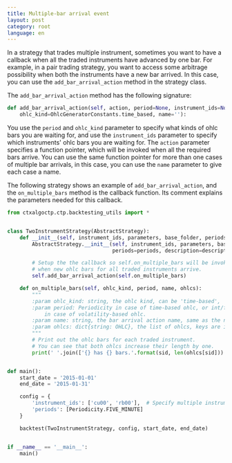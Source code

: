 ```yaml
---
title: Multiple-bar arrival event
layout: post
category: root
language: en
---
```


In a strategy that trades multiple instrument, sometimes you want to have a callback when all the traded instruments
have advanced by one bar. For example, in a pair trading strategy, you want to access some arbitrage possibility when
both the instruments have a new bar arrived. In this case, you can use the `add_bar_arrival_action` method in the
strategy class.

The `add_bar_arrival_action` method has the following signature:

```python
def add_bar_arrival_action(self, action, period=None, instrument_ids=None,
    ohlc_kind=OhlcGeneratorConstants.time_based, name=''):
```

You use the `period` and `ohlc_kind` parameter to specify what kinds of ohlc bars you are waiting for, and use the
`instrument_ids` parameter to specify which instruments' ohlc bars you are waiting for. The `action` parameter
specifies a function pointer, which will be invoked when all the required bars arrive. You can use the same
function pointer for more than one cases of multiple bar arrivals, in this case, you can use the `name` parameter
to give each case a name.

The following strategy shows an example of `add_bar_arrival_action`, and the `on_multiple_bars` method is the
callback function. Its comment explains the parameters needed for this callback.


```python
from ctxalgoctp.ctp.backtesting_utils import *


class TwoInstrumentStrategy(AbstractStrategy):
    def __init__(self, instrument_ids, parameters, base_folder, periods=None, description=None, logger=None):
        AbstractStrategy.__init__(self, instrument_ids, parameters, base_folder,
                                  periods=periods, description=description, logger=logger)

        # Setup the the callback so self.on_multiple_bars will be invoked every time
        # when new ohlc bars for all traded instruments arrive.
        self.add_bar_arrival_action(self.on_multiple_bars)

    def on_multiple_bars(self, ohlc_kind, period, name, ohlcs):
        """
        :param ohlc_kind: string, the ohlc kind, can be 'time-based', 'volatility-based'.
        :param period: Periodicity in case of time-based ohlc, or int/float as volatility threshold
            in case of volatility-based ohlc.
        :param name: string, the bar arrival action name, same as the name parameter specified here.
        :param ohlcs: dict{string: OHLC}, the list of ohlcs, keys are instrument ids, values are the ohlc objects.
        """
        # Print out the ohlc bars for each traded instrument.
        # You can see that both ohlcs increase their length by one.
        print(' '.join(['{} has {} bars.'.format(sid, len(ohlcs[sid])) for sid in ohlcs]))


def main():
    start_date = '2015-01-01'
    end_date = '2015-01-31'

    config = {
        'instrument_ids': ['cu00', 'rb00'],  # Specify multiple instrument ids to trade.
        'periods': [Periodicity.FIVE_MINUTE]
    }

    backtest(TwoInstrumentStrategy, config, start_date, end_date)


if __name__ == '__main__':
    main()


```
